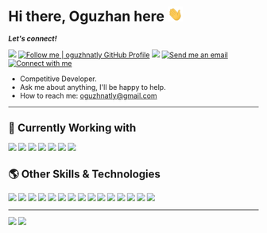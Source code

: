 <h1>Hi there, Oguzhan here <img src="assets/hi.gif" width="30px"></h1>
<p><b><i>Let's connect!</i></b><img src="https://hit.yhype.me/github/profile?user_id=54781138" alt="" width="0" /></p>
<p>
  <img src="https://komarev.com/ghpvc/?username=oguzhnatly&style=flat-square" />
  <a target="_blank" href="https://github.com/oguzhnatly"><img alt="Follow me | oguzhnatly GitHub Profile" src="https://img.shields.io/github/followers/oguzhnatly?label=Follow&style=flat-square"></a>
  <a href="https://api.whatsapp.com/send?phone=+905533480648&text=Hello%20Oguzhan,%20I%20got%20your%20contact%20from%20your%20Github%20profile" alt="Connect on Whatsapp"><img src="https://img.shields.io/badge/Whatsapp-%2325D366.svg?&style=flat-square&logo=whatsapp&logoColor=white" /></a>
  <a target="_blank" href="mailto:oguzhnatly@gmail.com"><img alt="Send me an email" src="https://img.shields.io/badge/Email-c14438.svg?&style=flat-square&logo=gmail&logoColor=white"></a>
  <a target="_blank" href="https://www.linkedin.com/in/oguzhanatalay/"><img alt="Connect with me" src="https://img.shields.io/badge/LinkedIn-blue.svg?&style=flat-square&logo=linkedin&logoColor=white"></a>
</p>
<ul>
  <li>Competitive Developer.</li>
  <li>Ask me about anything, I'll be happy to help.</li>
  <li>How to reach me: <a href="mailto:oguzhnatly@gmail.com">oguzhnatly@gmail.com</a></li>
</ul>
<hr />
<h2>🚀 Currently Working with</h2>
<p>
  <img src="https://img.shields.io/badge/Javascript-%23F7DF1E.svg?&style=flat-square&logo=javascript&logoColor=white" />
  <img src="https://img.shields.io/badge/TypeScript-%233178C6.svg?&style=flat-square&logo=typescript&logoColor=white" />
  <img src="https://img.shields.io/badge/React-%2361DAFB.svg?&style=flat-square&logo=react&logoColor=white" />
  <img src="https://img.shields.io/badge/React%20Native-%2361DAFB.svg?&style=flat-square&logo=react&logoColor=white" />
  <img src="https://img.shields.io/badge/Flutter-%2302569B.svg?&style=flat-square&logo=flutter&logoColor=white" />
  <img src="https://img.shields.io/badge/Jest-%23C21325.svg?&style=flat-square&logo=jest&logoColor=white" />
  <img src="https://img.shields.io/badge/SASS-%23CC6699.svg?&style=flat-square&logo=sass&logoColor=white" />
</p>
<h2>🌎 Other Skills & Technologies</h2>
<p>
  <img src="https://img.shields.io/badge/PostgreSQL-%23336791.svg?&style=flat-square&logo=postgresql&logoColor=white" />
  <img src="https://img.shields.io/badge/MySQL-%234479A1.svg?&style=flat-square&logo=mysql&logoColor=white" />
  <img src="https://img.shields.io/badge/PHP-%23777BB4.svg?&style=flat-square&logo=php&logoColor=white" />
  <img src="https://img.shields.io/badge/Python-%233776AB.svg?&style=flat-square&logo=python&logoColor=white" />
  <img src="https://img.shields.io/badge/CSS3-%231572B6.svg?&style=flat-square&logo=css3&logoColor=white" />
  <img src="https://img.shields.io/badge/Git-%23F05032.svg?&style=flat-square&logo=git&logoColor=white" />
  <img src="https://img.shields.io/badge/Google%20Cloud-%234285F4.svg?&style=flat-square&logo=google%20cloud&logoColor=white" />
  <img src="https://img.shields.io/badge/Firebase-%23FFCA28.svg?&style=flat-square&logo=firebase&logoColor=black" />
  <img src="https://img.shields.io/badge/RedwoodJS-%23BF4722.svg?&style=flat-square&logo=redwoodjs&logoColor=white" />
  <img src="https://img.shields.io/badge/MongoDB-%2347A248.svg?&style=flat-square&logo=mongodb&logoColor=white" />
  <img src="https://img.shields.io/badge/NodeJS-%23339933.svg?&style=flat-square&logo=node.js&logoColor=white" />
  <img src="https://img.shields.io/badge/ExpressJS-%23000000.svg?&style=flat-square&logo=express&logoColor=white" />
  <img src="https://img.shields.io/badge/Figma-%23F24E1E.svg?&style=flat-square&logo=figma&logoColor=white" />
  <img src="https://img.shields.io/badge/Adobe%20XD-%23FF3366.svg?&style=flat-square&logo=adobe%20xd&logoColor=white" />
  <img src="https://img.shields.io/badge/HTML5-%23E34F26.svg?&style=flat-square&logo=html5&logoColor=white" />
</p>
<hr />
<p>
  <img src="https://github-readme-stats.vercel.app/api?username=oguzhnatly&show_icons=true&theme=gotham&hide_border=1&count_private=true" />
  <img src="https://github-readme-stats.vercel.app/api/top-langs/?username=oguzhnatly&layout=compact&theme=gotham&hide_border=1" />
</p>
